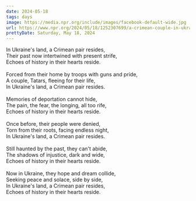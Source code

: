 ```yaml
---
date: 2024-05-18
tags: days
image: https://media.npr.org/include/images/facebook-default-wide.jpg
url: https://www.npr.org/2024/05/18/1252307699/a-crimean-couple-in-ukraine-says-theyre-reliving-an-80-year-old-story
prettyDate: Saturday, May 18, 2024
---
```

In Ukraine's land, a Crimean pair resides,<br>Their past now intertwined with present strife,<br>Echoes of history in their hearts reside.<br><br>Forced from their home by troops with guns and pride,<br>A couple, Tatars, fleeing for their life,<br>In Ukraine's land, a Crimean pair resides.<br><br>Memories of deportation cannot hide,<br>The pain, the fear, the longing, all too rife,<br>Echoes of history in their hearts reside.<br><br>Once before, their people were denied,<br>Torn from their roots, facing endless night,<br>In Ukraine's land, a Crimean pair resides.<br><br>Still haunted by the past, they can't abide,<br>The shadows of injustice, dark and wide,<br>Echoes of history in their hearts reside.<br><br>Now in Ukraine, they hope and dream collide,<br>Seeking peace and solace, side by side,<br>In Ukraine's land, a Crimean pair resides,<br>Echoes of history in their hearts reside.
